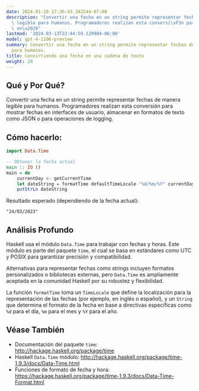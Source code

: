 ```yaml
---
date: 2024-01-20 17:36:43.342544-07:00
description: "Convertir una fecha en un string permite representar fechas de manera\
  \ legible para humanos. Programadores realizan esta conversi\xF3n para mostrar fechas\
  \ en\u2026"
lastmod: '2024-03-13T22:44:59.129904-06:00'
model: gpt-4-1106-preview
summary: Convertir una fecha en un string permite representar fechas de manera legible
  para humanos.
title: Convirtiendo una fecha en una cadena de texto
weight: 28
---
```


## Qué y Por Qué?

Convertir una fecha en un string permite representar fechas de manera legible para humanos. Programadores realizan esta conversión para mostrar fechas en interfaces de usuario, almacenar en formatos de texto como JSON o para operaciones de logging.

## Cómo hacerlo:

```Haskell
import Data.Time

-- Obtener la fecha actual
main :: IO ()
main = do
    currentDay <- getCurrentTime
    let dateString = formatTime defaultTimeLocale "%d/%m/%Y" currentDay
    putStrLn dateString
```

Resultado esperado (dependiendo de la fecha actual):

```
"24/03/2023"
```

## Análisis Profundo

Haskell usa el módulo `Data.Time` para trabajar con fechas y horas. Este módulo es parte del paquete `time`, el cual se basa en estándares como UTC y POSIX para garantizar precisión y compatibilidad.

Alternativas para representar fechas como strings incluyen formatos personalizados o bibliotecas externas, pero `Data.Time` es ampliamente aceptada en la comunidad Haskell por su robustez y flexibilidad.

La función `formatTime` toma un `TimeLocale` que define la localización para la representación de las fechas (por ejemplo, en inglés o español), y un `String` que determina el formato de la fecha en base a directivas específicas como `%d` para el día, `%m` para el mes y `%Y` para el año.

## Véase También

- Documentación del paquete `time`: http://hackage.haskell.org/package/time
- Haskell `Data.Time` módulo: http://hackage.haskell.org/package/time-1.9.3/docs/Data-Time.html
- Funciones de formato de fecha y hora: https://hackage.haskell.org/package/time-1.9.3/docs/Data-Time-Format.html
